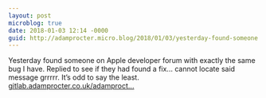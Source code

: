 ```yaml
---
layout: post
microblog: true
date: 2018-01-03 12:14 -0000
guid: http://adamprocter.micro.blog/2018/01/03/yesterday-found-someone.html
---
```

Yesterday found someone on Apple developer forum with exactly the same bug I have. Replied to see if they had found a fix... cannot locate said message grrrrr. It’s odd to say the least. [gitlab.adamprocter.co.uk/adamproct...](https://gitlab.adamprocter.co.uk/adamprocter/DeviceMonitor/issues/3)
